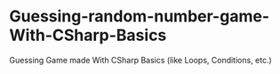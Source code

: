 # Guessing-random-number-game-With-CSharp-Basics
Guessing Game made With CSharp Basics (like Loops, Conditions, etc.) 
